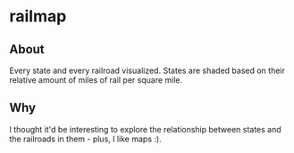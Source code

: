 # railmap

## About

Every state and every railroad visualized. States are shaded based on their relative amount of miles of rail per square mile.

## Why

I thought it'd be interesting to explore the relationship between states and the railroads in them - plus, I like maps :).
